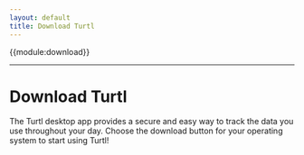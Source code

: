 ```yaml
---
layout: default
title: Download Turtl
---
```


<div class="download-page">
{{module:download}}
</div>

---

# Download Turtl

The Turtl desktop app provides a secure and easy way to track the data you use
throughout your day. Choose the download button for your operating system to
start using Turtl!

<!--
## Bookmarking

Want to save the sites you browse into Turtl? Check out our bookmarking
extensions:

<div class="download">
    <ul class="buttons">
        <li class="extension" rel="chrome">
            <a href="https://chrome.google.com/webstore/category/apps">
                <img src="/images/chrome-small.png" width="32" height="32" alt="chrome">
                <h3>Chrome<small>&nbsp;</small></h3>
            </a>
        </li>
        <li class="extension" rel="firefox">
            <a href="https://addons.mozilla.org/en-US/firefox/addon/turtl/">
                <img src="/images/firefox-small.png" width="32" height="32" alt="firefox">
                <h3>Firefox<small>&nbsp;</small></h3>
            </a>
        </li>
    </ul>
</div>

-->

